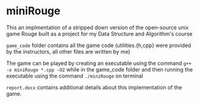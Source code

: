 # miniRouge

This an implmentation of a stripped down version of the open-source unix game Rouge built as a project for my Data Structure and Algorithm's course

`game_code` folder contains all the game code (utilities.{h,cpp} were provided by the instructors, all other files are written by me) 

The game can be played by creating an executable using the command `g++ -o miniRouge *.cpp -O2` while in the game_code folder and then running the executable using the command `./miniRouge` on terminal 

`report.docx` contains additional details about this implementation of the game. 
